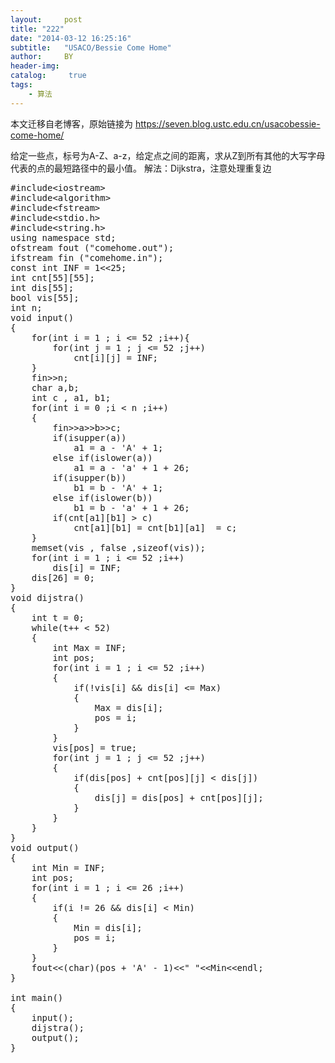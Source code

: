```yaml
---
layout:     post
title: "222"
date: "2014-03-12 16:25:16"
subtitle:   "USACO/Bessie Come Home"
author:     BY
header-img:
catalog: 	 true
tags:
    - 算法
---
```


本文迁移自老博客，原始链接为 <https://seven.blog.ustc.edu.cn/usacobessie-come-home/>

给定一些点，标号为A-Z、a-z，给定点之间的距离，求从Z到所有其他的大写字母代表的点的最短路径中的最小值。
解法：Dijkstra，注意处理重复边
<pre class = "brush:[cpp]">
#include&lt;iostream&gt;
#include&lt;algorithm&gt;
#include&lt;fstream&gt;
#include&lt;stdio.h&gt;
#include&lt;string.h&gt;
using namespace std;
ofstream fout ("comehome.out");
ifstream fin ("comehome.in");
const int INF = 1&lt;&lt;25;
int cnt[55][55];
int dis[55];
bool vis[55];
int n;
void input()
{
	for(int i = 1 ; i <= 52 ;i++){
		for(int j = 1 ; j <= 52 ;j++)
			cnt[i][j] = INF;
	}
	fin&gt;&gt;n;
	char a,b;
	int c , a1, b1;
	for(int i = 0 ;i < n ;i++)
	{
		fin&gt;&gt;a&gt;&gt;b&gt;&gt;c;
		if(isupper(a))
			a1 = a - 'A' + 1;
		else if(islower(a))
			a1 = a - 'a' + 1 + 26;
		if(isupper(b))
			b1 = b - 'A' + 1;
		else if(islower(b))
			b1 = b - 'a' + 1 + 26;
		if(cnt[a1][b1] > c)
			cnt[a1][b1] = cnt[b1][a1]  = c;
	}
	memset(vis , false ,sizeof(vis));
	for(int i = 1 ; i <= 52 ;i++)
		dis[i] = INF;
	dis[26] = 0;
}
void dijstra()
{
	int t = 0;
	while(t++ < 52)
	{
		int Max = INF;
		int pos;
		for(int i = 1 ; i <= 52 ;i++)
		{
			if(!vis[i] && dis[i] <= Max)
			{
				Max = dis[i];
				pos = i;
			}
		}
		vis[pos] = true;
		for(int j = 1 ; j <= 52 ;j++)
		{
			if(dis[pos] + cnt[pos][j] < dis[j])
			{
				dis[j] = dis[pos] + cnt[pos][j];
			}
		}
	}
}
void output()
{
	int Min = INF;
	int pos;
	for(int i = 1 ; i <= 26 ;i++)
	{
		if(i != 26 && dis[i] < Min)
		{
			Min = dis[i];
			pos = i;
		}
	}
	fout&lt;&lt;(char)(pos + 'A' - 1)&lt;&lt;" "&lt;&lt;Min&lt;&lt;endl;
}

int main()
{
	input();
	dijstra();
	output();
}
</pre>
